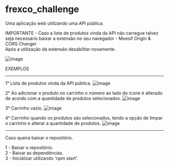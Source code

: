 # frexco_challenge
 Uma aplicação web utilizando uma API pública.

IMPORTANTE - Caso a lista de produtos vinda da API não carregue talvez seja necessário baixar a extensão no seu navegador - Moesif Origin & CORS Changer
<br>
Após a utilização da extensão desabilitar novamente.

![image](https://user-images.githubusercontent.com/62566792/150461553-c43fa0aa-54fa-4240-92f8-5803eecb2b3c.png)


EXEMPLOS
____________________________________________________________

1° Lista de produtos vinda da API pública.
![image](https://user-images.githubusercontent.com/62566792/150461669-245a38fb-0eec-4234-8406-e6ce62b1c9eb.png)


2° Ao adicionar o produto no carrinho o número ao lado do ícone é alterado de acordo com a quantidade de produtos selecionados.
![image](https://user-images.githubusercontent.com/62566792/150461754-60058af3-3796-4b6c-a5bc-b68cee602e1b.png)


3° Carrinho vazio.
![image](https://user-images.githubusercontent.com/62566792/150461820-5bd9bced-562c-4f87-ab5c-3f416127793b.png)


4° Carrinho quando os produtos são selecionados, tendo a opção de limpar o carrinho e alterar a quantidade de produtos.
![image](https://user-images.githubusercontent.com/62566792/150461918-f9ac368b-bea9-4706-a789-6750ede0ee0a.png)


____________________________________________________________

Caso queira baixar o repositório.

1 - Baixar o repositório. <br>
2 - Baixar as dependências. <br>
3 - Inicializar utilizando 'npm start'.


